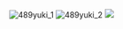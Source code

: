 


<img src="https://github-readme-stats.vercel.app/api?username=489yuki&count_private=true&show_icons=true&theme=dracula" alt="489yuki_1" />
<img src="https://github-readme-stats.vercel.app/api/top-langs/?username=489yuki&layout=compact&theme=dracula" alt="489yuki_2" />
<img src="https://github-profile-summary-cards.vercel.app/api/cards/profile-details?username=489yuki&theme=dracula" />
